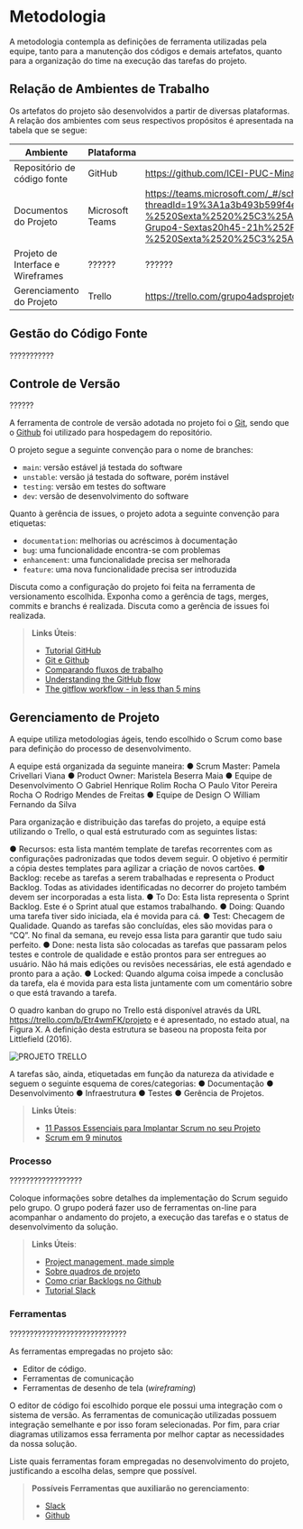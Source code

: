 
# Metodologia

A metodologia contempla as definições de ferramenta utilizadas pela equipe, tanto para a manutenção dos códigos e demais artefatos, quanto para a organização do time na execução das tarefas do projeto.

## Relação de Ambientes de Trabalho

Os artefatos do projeto são desenvolvidos a partir de diversas plataformas. A relação dos ambientes com seus respectivos propósitos é apresentada na tabela que se segue:

| Ambiente | Plataforma | Link de Acesso |
|----------|------------|----------------|
|Repositório de código fonte|GitHub|https://github.com/ICEI-PUC-Minas-PMV-ADS/pmv-ads-2021-2-e1-proj-web-t6-ads_2021_02_e1_grupo-4 |
|Documentos do Projeto|Microsoft Teams|  https://teams.microsoft.com/_#/school/files/Grupo%204%20-%20Sexta%20%C3%A0s%2020h45-21h?threadId=19%3A1a3b493b599f4e2dad7743284a893830%40thread.tacv2&ctx=channel&context=Grupo%25204%2520-%2520Sexta%2520%25C3%25A0s%252020h45-21h&rootfolder=%252Fsites%252Fteam_sga_865_2021_2_5954106-Grupo4-Sextas20h45-21h%252FDocumentos%2520Compartilhados%252FGrupo%25204%2520-%2520Sexta%2520%25C3%25A0s%252020h45-21h|
|Projeto de Interface e Wireframes|??????|?????? |
|Gerenciamento do Projeto|Trello|https://trello.com/grupo4adsprojetoturma622021/tables|

## Gestão do Código Fonte

???????????

## Controle de Versão

??????

A ferramenta de controle de versão adotada no projeto foi o
[Git](https://git-scm.com/), sendo que o [Github](https://github.com)
foi utilizado para hospedagem do repositório.

O projeto segue a seguinte convenção para o nome de branches:

- `main`: versão estável já testada do software
- `unstable`: versão já testada do software, porém instável
- `testing`: versão em testes do software
- `dev`: versão de desenvolvimento do software

Quanto à gerência de issues, o projeto adota a seguinte convenção para
etiquetas:

- `documentation`: melhorias ou acréscimos à documentação
- `bug`: uma funcionalidade encontra-se com problemas
- `enhancement`: uma funcionalidade precisa ser melhorada
- `feature`: uma nova funcionalidade precisa ser introduzida

Discuta como a configuração do projeto foi feita na ferramenta de versionamento escolhida. Exponha como a gerência de tags, merges, commits e branchs é realizada. Discuta como a gerência de issues foi realizada.

> **Links Úteis**:
> - [Tutorial GitHub](https://guides.github.com/activities/hello-world/)
> - [Git e Github](https://www.youtube.com/playlist?list=PLHz_AreHm4dm7ZULPAmadvNhH6vk9oNZA)
>  - [Comparando fluxos de trabalho](https://www.atlassian.com/br/git/tutorials/comparing-workflows)
> - [Understanding the GitHub flow](https://guides.github.com/introduction/flow/)
> - [The gitflow workflow - in less than 5 mins](https://www.youtube.com/watch?v=1SXpE08hvGs)

## Gerenciamento de Projeto

A equipe utiliza metodologias ágeis, tendo escolhido o Scrum como base para definição do processo de desenvolvimento.

A equipe está organizada da seguinte maneira:
●	Scrum Master: Pamela Crivellari Viana
●	Product Owner: Maristela Beserra Maia
●	Equipe de Desenvolvimento
○	Gabriel Henrique Rolim Rocha
○	Paulo Vitor Pereira Rocha
○	Rodrigo Mendes de Freitas
●	Equipe de Design
○	William Fernando da Silva

Para organização e distribuição das tarefas do projeto, a equipe está utilizando o Trello, o qual está estruturado com as seguintes listas: 

●	Recursos: esta lista mantém template de tarefas recorrentes com as configurações padronizadas que todos devem seguir. O objetivo é permitir a cópia destes templates para agilizar a criação de novos cartões.
●	Backlog: recebe as tarefas a serem trabalhadas e representa o Product Backlog. Todas as atividades identificadas no decorrer do projeto também devem ser incorporadas a esta lista.
●	To Do: Esta lista representa o Sprint Backlog. Este é o Sprint atual que estamos trabalhando.
●	Doing: Quando uma tarefa tiver sido iniciada, ela é movida para cá.
●	Test: Checagem de Qualidade. Quando as tarefas são concluídas, eles são movidas para o “CQ”. No final da semana, eu revejo essa lista para garantir que tudo saiu perfeito.
●	Done: nesta lista são colocadas as tarefas que passaram pelos testes e controle de qualidade e estão prontos para ser entregues ao usuário. Não há mais edições ou revisões necessárias, ele está agendado e pronto para a ação.
●	Locked: Quando alguma coisa impede a conclusão da tarefa, ela é movida para esta lista juntamente com um comentário sobre o que está travando a tarefa.

O quadro kanban do grupo no Trello está disponível através da URL https://trello.com/b/Etr4wmFK/projeto e é apresentado, no estado atual, na Figura X. A definição desta estrutura se baseou na proposta feita por Littlefield (2016).

![PROJETO TRELLO](https://user-images.githubusercontent.com/89881486/135667740-492f44ed-a048-4679-adea-927cba00a9d8.png)

A tarefas são, ainda, etiquetadas em função da natureza da atividade e seguem o seguinte esquema de cores/categorias:
●	Documentação
●	Desenvolvimento 
●	Infraestrutura
●	Testes
●	Gerência de Projetos.


> **Links Úteis**:
> - [11 Passos Essenciais para Implantar Scrum no seu 
> Projeto](https://mindmaster.com.br/scrum-11-passos/)
> - [Scrum em 9 minutos](https://www.youtube.com/watch?v=XfvQWnRgxG0)

### Processo

??????????????????

Coloque  informações sobre detalhes da implementação do Scrum seguido pelo grupo. O grupo poderá fazer uso de ferramentas on-line para acompanhar o andamento do projeto, a execução das tarefas e o status de desenvolvimento da solução.
 
> **Links Úteis**:
> - [Project management, made simple](https://github.com/features/project-management/)
> - [Sobre quadros de projeto](https://docs.github.com/pt/github/managing-your-work-on-github/about-project-boards)
> - [Como criar Backlogs no Github](https://www.youtube.com/watch?v=RXEy6CFu9Hk)
> - [Tutorial Slack](https://slack.com/intl/en-br/)

### Ferramentas

?????????????????????????????

As ferramentas empregadas no projeto são:

- Editor de código.
- Ferramentas de comunicação
- Ferramentas de desenho de tela (_wireframing_)

O editor de código foi escolhido porque ele possui uma integração com o
sistema de versão. As ferramentas de comunicação utilizadas possuem
integração semelhante e por isso foram selecionadas. Por fim, para criar
diagramas utilizamos essa ferramenta por melhor captar as
necessidades da nossa solução.

Liste quais ferramentas foram empregadas no desenvolvimento do projeto, justificando a escolha delas, sempre que possível.
 
> **Possíveis Ferramentas que auxiliarão no gerenciamento**: 
> - [Slack](https://slack.com/)
> - [Github](https://github.com/)
